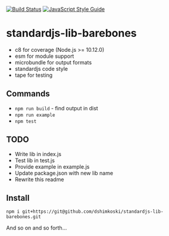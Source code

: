 [![Build Status](https://travis-ci.org/dshimkoski/standardjs-lib-barebones.svg?branch=master)](https://travis-ci.org/dshimkoski/standardjs-lib-barebones) [![JavaScript Style Guide](https://img.shields.io/badge/code_style-standard-brightgreen.svg)](https://standardjs.com)

# standardjs-lib-barebones

* c8 for coverage (Node.js >= 10.12.0)
* esm for module support
* microbundle for output formats
* standardjs code style
* tape for testing

## Commands

* `npm run build` - find output in dist
* `npm run example`
* `npm test`

## TODO

* Write lib in index.js
* Test lib in test.js
* Provide example in example.js
* Update package.json with new lib name
* Rewrite this readme

## Install

`npm i git+https://git@github.com/dshimkoski/standardjs-lib-barebones.git`

And so on and so forth...

